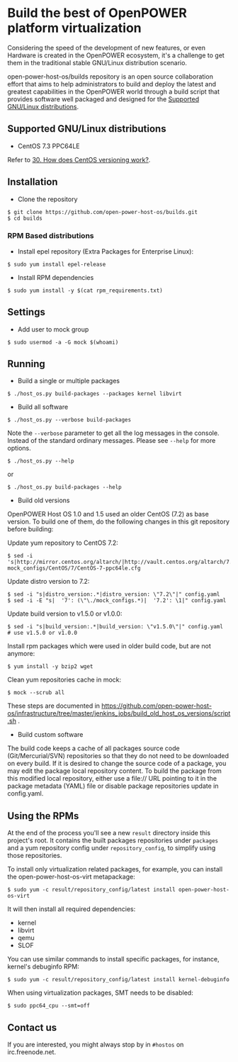 # Build the best of OpenPOWER platform virtualization

Considering the speed of the development of new features, or even
Hardware is created in the OpenPOWER ecosystem, it's a challenge to
get them in the traditional stable GNU/Linux distribution scenario.

open-power-host-os/builds repository is an open source collaboration
effort that aims to help administrators to build and deploy the latest
and greatest capabilities in the OpenPOWER world through a build
script that provides software well packaged and designed for the
[Supported GNU/Linux distributions](#supported-gnulinux-distributions).

## Supported GNU/Linux distributions

* CentOS 7.3 PPC64LE


Refer to [30. How does CentOS versioning work?](https://wiki.centos.org/FAQ/General#head-dcca41e9a3d5ac4c6d900a991990fd11930867d6).

## Installation

* Clone the repository

```
$ git clone https://github.com/open-power-host-os/builds.git
$ cd builds
```

### RPM Based distributions

* Install epel repository (Extra Packages for Enterprise Linux):

```
$ sudo yum install epel-release
```

* Install RPM dependencies

```
$ sudo yum install -y $(cat rpm_requirements.txt)
```

## Settings

* Add user to mock group

```
$ sudo usermod -a -G mock $(whoami)
```

## Running

* Build a single or multiple packages

```
$ ./host_os.py build-packages --packages kernel libvirt
```

* Build all software

```
$ ./host_os.py --verbose build-packages
```

Note the `--verbose` parameter to get all the log messages in the
console. Instead of the standard ordinary messages. Please see
`--help` for more options.

```
$ ./host_os.py --help
```

or

```
$ ./host_os.py build-packages --help
```

* Build old versions

OpenPOWER Host OS 1.0 and 1.5 used an older CentOS (7.2) as base version.
To build one of them, do the following changes in this git repository
before building:

Update yum repository to CentOS 7.2:

```
$ sed -i 's|http://mirror.centos.org/altarch/|http://vault.centos.org/altarch/7.2.1511/|' mock_configs/CentOS/7/CentOS-7-ppc64le.cfg
```

Update distro version to 7.2:

```
$ sed -i "s|distro_version:.*|distro_version: \"7.2\"|" config.yaml
$ sed -i -E "s|  '7': (\"\./mock_configs.*)|  '7.2': \1|" config.yaml
```

Update build version to v1.5.0 or v1.0.0:

```
$ sed -i "s|build_version:.*|build_version: \"v1.5.0\"|" config.yaml  # use v1.5.0 or v1.0.0
```

Install rpm packages which were used in older build code, but are not anymore:

```
$ yum install -y bzip2 wget
```

Clean yum repositories cache in mock:

```
$ mock --scrub all
```

These steps are documented in
https://github.com/open-power-host-os/infrastructure/tree/master/jenkins_jobs/build_old_host_os_versions/script.sh .

* Build custom software

The build code keeps a cache of all packages source code (Git/Mercurial/SVN)
repositories so that they do not need to be downloaded on every build. If it is
desired to change the source code of a package, you may edit the package local
repository content. To build the package from this modified local repository,
either use a file:// URL pointing to it in the package metadata (YAML)
file or disable package repositories update in config.yaml.


## Using the RPMs

At the end of the process you'll see a new ``result`` directory inside
this project's root. It contains the built packages repositories under
``packages`` and a yum repository config under ``repository_config``, to
simplify using those repositories.

To install only virtualization related packages, for example, you can
install the open-power-host-os-virt metapackage:

```
$ sudo yum -c result/repository_config/latest install open-power-host-os-virt
```

It will then install all required dependencies:

 - kernel
 - libvirt
 - qemu
 - SLOF

You can use similar commands to install specific packages, for instance,
kernel's debuginfo RPM:

```
$ sudo yum -c result/repository_config/latest install kernel-debuginfo
```

When using virtualization packages, SMT needs to be disabled:

```
$ sudo ppc64_cpu --smt=off
```

## Contact us

If you are interested, you might always stop by in `#hostos` on irc.freenode.net.
